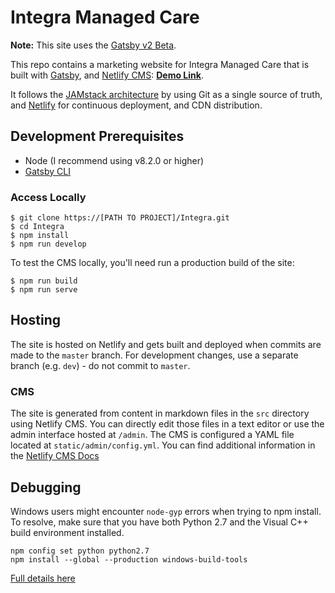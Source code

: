 # Integra Managed Care

**Note:** This site uses the [Gatsby v2 Beta](https://www.gatsbyjs.org/blog/2018-06-16-announcing-gatsby-v2-beta-launch/).

This repo contains a marketing website for Integra Managed Care that is built with [Gatsby](https://www.gatsbyjs.org/), and [Netlify CMS](https://www.netlifycms.org): **[Demo Link](https://gatsby-netlify-cms.netlify.com/)**.

It follows the [JAMstack architecture](https://jamstack.org) by using Git as a single source of truth, and [Netlify](https://www.netlify.com) for continuous deployment, and CDN distribution.

## Development Prerequisites

- Node (I recommend using v8.2.0 or higher)
- [Gatsby CLI](https://www.gatsbyjs.org/docs/)

### Access Locally
```
$ git clone https://[PATH TO PROJECT]/Integra.git
$ cd Integra
$ npm install
$ npm run develop
```
To test the CMS locally, you'll need run a production build of the site:
```
$ npm run build
$ npm run serve
```

## Hosting
The site is hosted on Netlify and gets built and deployed when commits are made to the ```master``` branch. For development changes, use a separate branch (e.g. ```dev```) - do not commit to ```master```.

### CMS
The site is generated from content in markdown files in the ```src``` directory using Netlify CMS. You can directly edit those files in a text editor or use the admin interface hosted at `/admin`. The CMS is configured a YAML file located at ```static/admin/config.yml```. You can find additional information in the [Netlify CMS Docs](https://www.netlifycms.org/docs/intro/)

## Debugging
Windows users might encounter ```node-gyp``` errors when trying to npm install.
To resolve, make sure that you have both Python 2.7 and the Visual C++ build environment installed.
```
npm config set python python2.7
npm install --global --production windows-build-tools
```

[Full details here](https://www.npmjs.com/package/node-gyp 'NPM node-gyp page')
